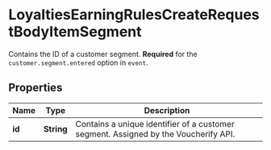 

# LoyaltiesEarningRulesCreateRequestBodyItemSegment

Contains the ID of a customer segment. **Required** for the `customer.segment.entered` option in `event`.

## Properties

| Name | Type | Description |
|------------ | ------------- | ------------- |
|**id** | **String** | Contains a unique identifier of a customer segment. Assigned by the Voucherify API. |



